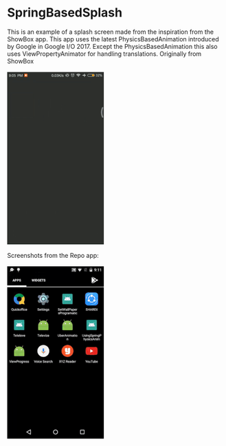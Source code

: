 # SpringBasedSplash
This is an example of a splash screen made from the inspiration from the ShowBox app. This app uses the latest PhysicsBasedAnimation introduced by Google in Google I/O 2017. Except the PhysicsBasedAnimation this also uses ViewPropertyAnimator for handling translations. 
Originally from ShowBox<br><br>
<img src="ShowBox Gif.gif"/>

Screenshots from the Repo app:
<br><br>
<img src="Spring Gif.gif"/>



